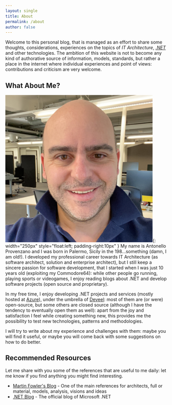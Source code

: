 ```yaml
---
layout: single
title: About
permalink: /about
author: false
---
```


Welcome to this personal blog, that is managed as an effort to share some thoughts, considerations, experiences on the topics of _IT Architecture_, _[.NET](https://dotnet.microsoft.com)_ and other technologies.
The ambition of this website is not to become any kind of authorative source of information, models, standards, but rather a place in the internet where individual experiences and point of views: contributions and criticism are very welcome.

## What About Me?

![Antonello](/assets/img/antonello.png){: width="250px" style="float:left; padding-right:10px" } My name is Antonello Provenzano and I was born in Palermo, Sicily in the 198...something (damn, I am old!).
I developed my professional career towards IT Architecture (as software architect, solution and enterprise architect), but I still keep a sincere passion for software development, that I started when I was just 10 years old (exploiting my Commodore64): while other people go running, playing sports or videogames, I enjoy reading blogs about .NET and develop software projects (open source and proprietary).

In my free time, I enjoy developing .NET projects and services (mostly hosted at [Azure](https://azure.com)), under the umbrella of [Deveel](https://deveel.com): most of them are (or were) open-source, but some others are closed source (although I have the tendency to eventually open them as well): apart from the joy and satisfaction I feel while creating something new, this provides me the possibility to test new technologies, patterns and methodologies.

I will try to write about my experience and challenges with them: maybe you will find it useful, or maybe you will come back with some suggestions on how to do better.

## Recommended Resources

Let me share with you some of the references that are useful to me daily: let me know if you find anything you might find interesting.

* [Martin Fowler's Blog](https://martinfowler.com) - One of the main references for architects, full or material, models, analysis, visions and ideas 
* [.NET Blog](https://devblogs.microsoft.com/dotnet/) - The official blog of Microsoft .NET

